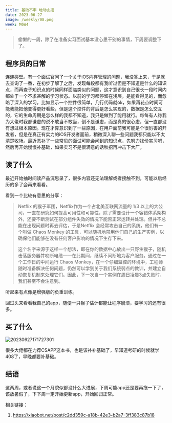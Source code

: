 ```yaml
---
title: 基础不牢 地动山摇
date: 2023-06-27
image: /weekly/08.png
week: M6W4
---
```


> 偷懒的一周，除了在准备实习面试基本没心思干别的事情，下周要调整下了。
> 

## 程序员的日常

连连碰壁。有一个面试官问了一个关于iOS内存管理的问题，我没答上来，于是就去查询了一番，在初步了解了之后，发现每段都有我听过但是不知道是什么的知识点，而再查子知识点的时候同样面临类似的问题，这才意识到自己很长一段时间内都处于一个不求甚解的学习状态。以前的学习都停留在浅层，是能看得见的，而忽略了深入的学习，比如显示一个控件很简单，几行代码就ok，如果再花点时间可能我能把他变得更好看些，但是这个控件的背后是怎么实现的，数据是怎么交互的，它的生命周期是怎么样的我都不知道，我只是做到了能用就行。每每有人称我为大佬时我都谦虚的说不敢当不敢当，倒不是谦虚，而是真的很心虚，但一直都没有想过根本原因。现在才算意识到了一些原因，在用户面前我可能是个很厉害的开发者，但是在真正有实力的iOS开发者面前，稍微深入聊一些问题我都只能以不太清楚收场。最近恶补了一些常见的面试可能会问到的知识点，先努力找份实习吧，然后再开始慢慢补基础，如果实习不是很满意的话秋招再冲击下大厂。

## 读了什么

最近开始抽时间读产品沉思录了，很多内容还无法理解或者接触不到，可能以后经历的多了会再来看看。

看到一个比较有意思的分享：

> Netflix 的猴子军团，Netflix作为一个占北美互联网流量的 1/3 以上的大公司，一直在研究如何提高可用性和可靠性，除了需要设计一个容错体系架构外，还要不断测试在部分组件失效的情况下能否正常运转并处理。但并不总能在出现问题时再去评估，于是Netflix 会经常攻击自己的系统，他们有一个叫做 Chaos Monkey 的工具，可以随机地禁用他们自己的生产实例，以确保他们能够在没有任何客户影响的情况下生存下来。
>
> 这个名字来源于这样一个想法，即在你的数据中心放出一只野生猴子，随机击落服务器并咬断电缆——在此期间，继续不间断地为客户服务。通过在一个工作日的中间运行 Chaos Monkey，在一个仔细监控的环境中，工程师随时准备解决任何问题，仍然可以学到关于我们系统弱点的教训，并建立自动恢复机制来处理它们。因此，下一次当一个实例在周日凌晨3点失败时，我们甚至不会注意到。

听起来有点像是增强版的负重训练。

回过头来看看我自己的app，随便一只猴子估计都能让程序崩溃，要学习的还有很多。

## 买了什么

![20230627171727301](https://s2.loli.net/2023/06/27/lS1N4ufCIpkQHEt.png)

很多大佬都在力荐CSAPP这本书，也是该补补基础了，早知道考研的时候就学408了，早晚都要补基础。

## 结语

这两周，或者说这一个月貌似都没什么大进展，下周可能app还是要再拖一下了，该放暑假了，下下周一定开始更新app，开始回归正常。


相关链接：

1. https://xiaobot.net/post/c2dd359c-a18b-42e3-b2a7-3ff383c87b18